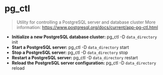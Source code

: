 # pg_ctl
> Utility for controlling a PostgreSQL server and database cluster
> More information: <https://www.postgresql.org/docs/current/app-pg-ctl.html>
- **Initialize a new PostgreSQL database cluster:**
pg_ctl -D `data_directory` init
- **Start a PostgreSQL server:**
pg_ctl -D `data_directory` start
- **Stop a PostgreSQL server:**
pg_ctl -D `data_directory` stop
- **Restart a PostgreSQL server:**
pg_ctl -D `data_directory` restart
- **Reload the PostgreSQL server configuration:**
pg_ctl -D `data_directory` reload

